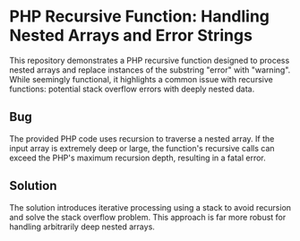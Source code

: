# PHP Recursive Function: Handling Nested Arrays and Error Strings

This repository demonstrates a PHP recursive function designed to process nested arrays and replace instances of the substring "error" with "warning". While seemingly functional, it highlights a common issue with recursive functions: potential stack overflow errors with deeply nested data.

## Bug
The provided PHP code uses recursion to traverse a nested array.  If the input array is extremely deep or large, the function's recursive calls can exceed the PHP's maximum recursion depth, resulting in a fatal error.

## Solution
The solution introduces iterative processing using a stack to avoid recursion and solve the stack overflow problem. This approach is far more robust for handling arbitrarily deep nested arrays.